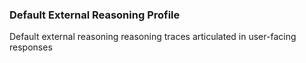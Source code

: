 ### Default External Reasoning Profile

Default external reasoning reasoning traces articulated in user-facing responses